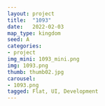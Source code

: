```yaml
---
layout: project
title:  "1093"
date:   2022-02-03
map_type: kingdom
seed: A
categories:
- project
img_mini: 1093_mini.png
img: 1093.png
thumb: thumb02.jpg
carousel:
- 1093.png
tagged: Flat, UI, Development
---
```


